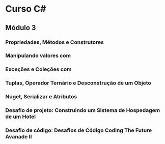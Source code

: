 # Curso C#

## Módulo 3
### Propriedades, Métodos e Construtores
### Manipulando valores com 
### Exceções e Coleções com 
### Tuplas, Operador Ternário e Desconstrução de um Objeto
### Nuget, Serializar e Atributos
### Desafio de projeto: Construindo um Sistema de Hospedagem de um Hotel
### Desafio de código: Desafios de Código Coding The Future Avanade II
